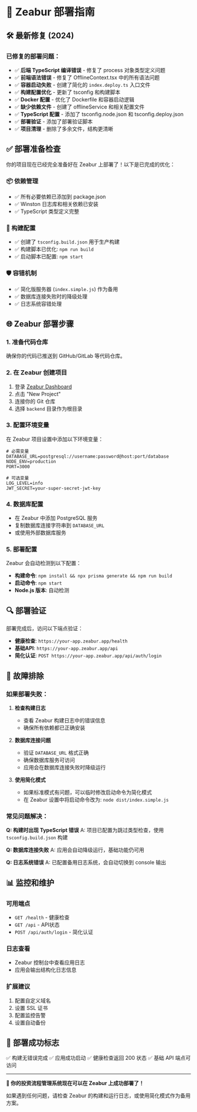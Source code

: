 # 🚀 Zeabur 部署指南

## 🛠️ 最新修复 (2024)

### 已修复的部署问题：
- ✅ **后端 TypeScript 编译错误** - 修复了 process 对象类型定义问题
- ✅ **前端语法错误** - 修复了 OfflineContext.tsx 中的所有语法问题
- ✅ **容器启动失败** - 创建了简化的 `index.deploy.ts` 入口文件
- ✅ **构建配置优化** - 更新了 tsconfig 和构建脚本
- ✅ **Docker 配置** - 优化了 Dockerfile 和容器启动逻辑
- ✅ **缺少依赖文件** - 创建了 offlineService 和相关配置文件
- ✅ **TypeScript 配置** - 添加了 tsconfig.node.json 和 tsconfig.deploy.json
- ✅ **部署验证** - 添加了部署验证脚本
- ✅ **项目清理** - 删除了多余文件，结构更清晰

## ✅ 部署准备检查

你的项目现在已经完全准备好在 Zeabur 上部署了！以下是已完成的优化：

### 📦 依赖管理
- ✅ 所有必要依赖已添加到 package.json
- ✅ Winston 日志库和相关依赖已安装
- ✅ TypeScript 类型定义完整

### 🔧 构建配置
- ✅ 创建了 `tsconfig.build.json` 用于生产构建
- ✅ 构建脚本已优化: `npm run build`
- ✅ 启动脚本已配置: `npm start`

### 🛡️ 容错机制
- ✅ 简化版服务器 (`index.simple.js`) 作为备用
- ✅ 数据库连接失败时的降级处理
- ✅ 日志系统容错处理

## 🌐 Zeabur 部署步骤

### 1. 准备代码仓库
确保你的代码已推送到 GitHub/GitLab 等代码仓库。

### 2. 在 Zeabur 创建项目
1. 登录 [Zeabur Dashboard](https://dash.zeabur.com)
2. 点击 "New Project"
3. 连接你的 Git 仓库
4. 选择 `backend` 目录作为根目录

### 3. 配置环境变量
在 Zeabur 项目设置中添加以下环境变量：

```env
# 必需变量
DATABASE_URL=postgresql://username:password@host:port/database
NODE_ENV=production
PORT=3000

# 可选变量
LOG_LEVEL=info
JWT_SECRET=your-super-secret-jwt-key
```

### 4. 数据库配置
- 在 Zeabur 中添加 PostgreSQL 服务
- 复制数据库连接字符串到 `DATABASE_URL`
- 或使用外部数据库服务

### 5. 部署配置
Zeabur 会自动检测到以下配置：
- **构建命令**: `npm install && npx prisma generate && npm run build`
- **启动命令**: `npm start`
- **Node.js 版本**: 自动检测

## 🔍 部署验证

部署完成后，访问以下端点验证：

- **健康检查**: `https://your-app.zeabur.app/health`
- **基础API**: `https://your-app.zeabur.app/api`
- **简化认证**: `POST https://your-app.zeabur.app/api/auth/login`

## 🚨 故障排除

### 如果部署失败：

1. **检查构建日志**
   - 查看 Zeabur 构建日志中的错误信息
   - 确保所有依赖都已正确安装

2. **数据库连接问题**
   - 验证 `DATABASE_URL` 格式正确
   - 确保数据库服务可访问
   - 应用会在数据库连接失败时降级运行

3. **使用简化模式**
   - 如果标准模式有问题，可以临时修改启动命令为简化模式
   - 在 Zeabur 设置中将启动命令改为: `node dist/index.simple.js`

### 常见问题解决：

**Q: 构建时出现 TypeScript 错误**
A: 项目已配置为跳过类型检查，使用 `tsconfig.build.json` 构建

**Q: 数据库连接失败**
A: 应用会自动降级运行，基础功能仍可用

**Q: 日志系统错误**
A: 已配置备用日志系统，会自动切换到 console 输出

## 📊 监控和维护

### 可用端点
- `GET /health` - 健康检查
- `GET /api` - API状态
- `POST /api/auth/login` - 简化认证

### 日志查看
- Zeabur 控制台中查看应用日志
- 应用会输出结构化日志信息

### 扩展建议
1. 配置自定义域名
2. 设置 SSL 证书
3. 配置监控告警
4. 设置自动备份

## 🎯 部署成功标志

✅ 构建无错误完成
✅ 应用成功启动
✅ 健康检查返回 200 状态
✅ 基础 API 端点可访问

---

**🎉 你的投资流程管理系统现在可以在 Zeabur 上成功部署了！**

如果遇到任何问题，请检查 Zeabur 的构建和运行日志，或使用简化模式作为备用方案。
